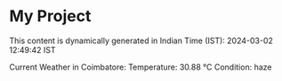# My Project

This content is dynamically generated in Indian Time (IST): 2024-03-02 12:49:42 IST


Current Weather in Coimbatore:
Temperature: 30.88 °C
Condition: haze
